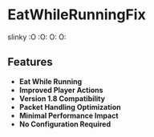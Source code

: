 # EatWhileRunningFix
slinky :O :O: O: O:

## Features

- **Eat While Running**
- **Improved Player Actions**
- **Version 1.8 Compatibility**
- **Packet Handling Optimization**
- **Minimal Performance Impact**
- **No Configuration Required**

